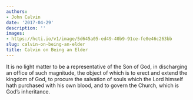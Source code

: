 ```yaml
---
authors:
- John Calvin
date: '2017-04-29'
description: ''
images:
- https://hcti.io/v1/image/5d645a05-ed49-40b9-91ce-fe0e46c263bb
slug: calvin-on-being-an-elder
title: Calvin on Being an Elder
---
```


It is no light matter to be a representative of the Son of God, in discharging an office of such magnitude, the object of which is to erect and extend the kingdom of God, to procure the salvation of souls which the Lord himself hath purchased with his own blood, and to govern the Church, which is God’s inheritance.